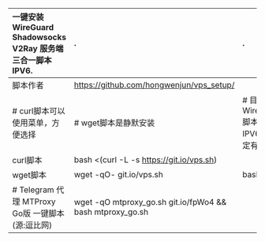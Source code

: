 



|一键安装 WireGuard Shadowsocks V2Ray 服务端三合一脚本 IPV6.|.|.|
| :--------   | :-----  | :-----  | 
| 脚本作者     | https://github.com/hongwenjun/vps_setup/ |
|  # curl脚本可以使用菜单，方便选择 | # wget脚本是静默安装 | # 目前 WireGuard 脚本支持 IPV6，稳定有待测试  |  
| curl脚本        |   bash <(curl -L -s https://git.io/vps.sh)  |
| wget脚本        |   wget -qO- git.io/vps.sh | bash  |
| # Telegram 代理 MTProxy Go版 一键脚本(源:逗比网)        |   wget -qO mtproxy_go.sh  git.io/fpWo4 && bash mtproxy_go.sh  |

